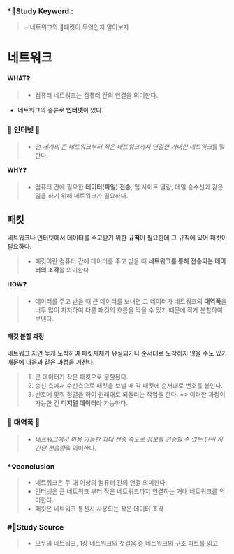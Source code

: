 ### \*🔐Study Keyword :

> ✅네트워크와 🔑패킷이 무엇인지 알아보자

# 네트워크

**WHAT❓**

> - 컴퓨터 네트워크는 컴퓨터 간의 연결을 의미한다.

- 네트워크의 종류로 **인터넷**이 있다.

### 📀 인터넷 📀

> - *전 세계의 큰 네트워크부터 작은 네트워크까지 연결한 거대한 네트워크*를 말한다.

**WHY❓**

> - 컴퓨터 간에 필요한 **데이터(파일) 전송**, 웹 사이트 열람, 메일 송수신과 같은 일을 하기 위해 네트워크가 필요하다.

## 패킷

네트워크나 인터넷에서 데이터를 주고받기 위한 **규칙**이 필요한데 그 규칙에 있어 패킷이 필요하다.

> - 패킷이란 컴퓨터 간에 데이터를 주고 받을 때 **네트워크를 통해 전송되는 데이터의 조각**을 의미한다

**HOW❓**

> - 데이터를 주고 받을 때 큰 데이터를 보내면 그 데이터가 네트워크의 **대역폭**을 너무 많이 차지하여 다른 패킷의 흐름을 막을 수 있기 때문에 작게 분할하여 보낸다.

#### 패킷 분할 과정

네트워크 지연 늦게 도착하여 패킷자체가 유실되거나 순서대로 도착하지 않을 수도 있기 때문에 다음과 같은 과정을 거친다.

> 1. 큰 데이터가 작은 패킷으로 분할된다.
> 2. 송신 측에서 수신측으로 패킷을 보낼 때 각 패킷에 순서대로 번호를 붙인다.
> 3. 번호에 맞춰 정렬을 하여 원래대로 되돌리는 작업을 한다.
>    => 이러한 과정이 가능한 건 **디지털 데이터**라 가능하다.

### 📖 대역폭 📖

> - *네트워크에서 이용 가능한 최대 전송 속도로 정보를 전송할 수 있는 단위 시간당 전송량*을 의미한다.

### \*💡conclusion

> - 네트워크은 두 대 이상의 컴퓨터 간의 연결 의미한다.
> - 인터넷은 큰 네트워크 부터 작은 네트워크까지 연결하는 거대 네트워크를 의미한다.
> - 패킷은 네트워크 통신시 사용되는 작은 데이터 조각

### #📑Study Source

> - 모두의 네트워크, 1장 네트워크의 첫걸음 중 네트워크의 구조 파트를 읽고
